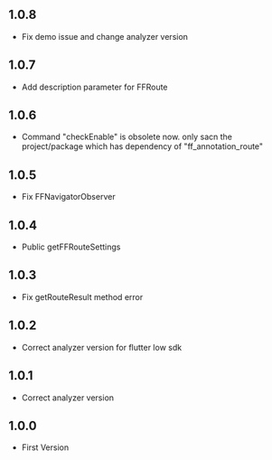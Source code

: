 ## 1.0.8

- Fix demo issue and change analyzer version
  
## 1.0.7

- Add description parameter for FFRoute

## 1.0.6

- Command "checkEnable" is obsolete now. only sacn the project/package which has dependency of "ff_annotation_route"

## 1.0.5

- Fix FFNavigatorObserver
  
## 1.0.4

- Public getFFRouteSettings

## 1.0.3

- Fix getRouteResult method error
  
## 1.0.2

- Correct analyzer version for flutter low sdk

## 1.0.1

- Correct analyzer version

## 1.0.0

- First Version

